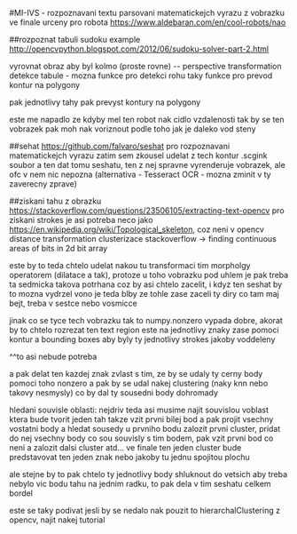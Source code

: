 #MI-IVS - rozpoznavani textu
parsovani matematickejch vyrazu z vobrazku
ve finale urceny pro robota https://www.aldebaran.com/en/cool-robots/nao

##rozpoznat tabuli
sudoku example http://opencvpython.blogspot.com/2012/06/sudoku-solver-part-2.html

vyrovnat obraz aby byl kolmo (proste rovne) -- perspective transformation
detekce tabule - mozna funkce pro detekci rohu
taky funkce pro prevod kontur na polygony

pak jednotlivy tahy pak prevyst kontury na polygony

este me napadlo ze kdyby mel ten robot nak cidlo vzdalenosti
tak by se ten vobrazek pak moh nak voriznout podle toho jak je daleko vod steny

##sehat
https://github.com/falvaro/seshat pro rozpoznavani matematickejch vyrazu
zatim sem zkousel udelat z tech kontur .scgink soubor a ten dat tomu
seshatu, ten z nej spravne vyrenderuje vobrazek, ale ofc v nem nic nepozna
(alternativa - Tesseract OCR - mozna zminit v ty zaverecny zprave)

##ziskani tahu z obrazku
https://stackoverflow.com/questions/23506105/extracting-text-opencv
pro ziskani strokes je asi potreba neco jako
https://en.wikipedia.org/wiki/Topological_skeleton, coz neni v opencv
distance transformation
clusterizace
stackoverflow -> finding continuous areas of bits in 2d bit array

este by to teda chtelo udelat nakou tu transformaci tim morpholgy operatorem
(dilatace a tak), protoze u toho vobrazku pod uhlem je pak treba ta sedmicka 
takova potrhana coz by asi chtelo zacelit, i kdyz ten seshat by to mozna vydrzel
vono je teda blby ze tohle zase zaceli ty diry co tam maj bejt, treba v sestce
nebo vosmicce

jinak co se tyce tech vobrazku tak to numpy.nonzero vypada dobre, akorat by to chtelo
rozrezat ten text region este na jednotlivy znaky zase pomoci kontur a bounding boxes
aby byly ty jednotlivy strokes jakoby voddeleny 

^^to asi nebude potreba

a pak delat ten kazdej znak zvlast s tim, ze by se udaly ty cerny body pomoci
toho nonzero a pak by se udal nakej clustering (naky knn nebo takovy nesmysly)
co by dal ty sousedni body dohromady

hledani souvisle oblasti:
nejdriv teda asi musime najit souvislou voblast ktera bude tvorit jeden tah
takze vzit prvni bilej bod a pak projit vsechny vostatni body a hledat sousedy
u prvniho bodu zalozit prvni cluster, pridat do nej vsechny body co sou souvisly
s tim bodem, pak vzit prvni bod co neni a zalozit dalsi cluster atd...
ve finale ten jeden cluster bude predstavovat ten jeden znak nebo jakoby tu jednu spojitou
plochu

ale stejne by to pak chtelo ty jednotlivy body shluknout do vetsich aby treba nebylo vic bodu tahu
na jednim radku, to pak dela v tim seshatu celkem bordel

este se taky podivat jesli by se nedalo nak pouzit to hierarchalClustering z opencv,
najit nakej tutorial


